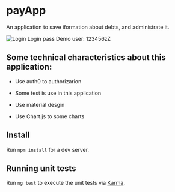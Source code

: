 # payApp
An application to save iformation about debts, and administrate it.

![Login](https://user-images.githubusercontent.com/25330510/85813652-64bef600-b729-11ea-93a4-d215961959f6.png)
Login pass Demo user: 123456zZ

## Some technical characteristics about this application:

- Use auth0 to authorizarion

- Some test is use in this application

- Use material desgin

- Use Chart.js to some charts

## Install
Run `npm install` for a dev server.

## Running unit tests
Run `ng test` to execute the unit tests via [Karma](https://karma-runner.github.io).

